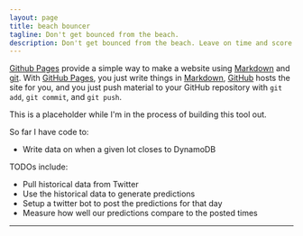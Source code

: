 ```yaml
---
layout: page
title: beach bouncer
tagline: Don't get bounced from the beach. 
description: Don't get bounced from the beach. Leave on time and score a parking spot. 
---
```


[Github Pages](https://pages.github.com) provide a simple way to make a
website using
[Markdown](https://daringfireball.net/projects/markdown/) and
[git](https://git-scm.com). With [GitHub Pages](https://pages.github.com), you just write things in
[Markdown](https://daringfireball.net/projects/markdown/),
[GitHub](https://github.com) hosts the site for you, and you just push
material to your GitHub repository with `git add`, `git commit`, and
`git push`.

This is a placeholder while I'm in the process of building this tool out. 

So far I have code to:

- Write data on when a given lot closes to DynamoDB

TODOs include:
- Pull historical data from Twitter
- Use the historical data to generate predictions
- Setup a twitter bot to post the predictions for that day
- Measure how well our predictions compare to the posted times

---

